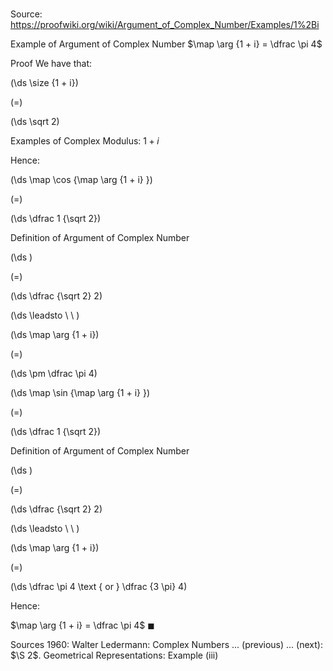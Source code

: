 # 

Source: https://proofwiki.org/wiki/Argument_of_Complex_Number/Examples/1%2Bi

Example of Argument of Complex Number
$\map \arg {1 + i} = \dfrac \pi 4$


Proof
We have that:














\(\ds \size {1 + i}\)

\(=\)







\(\ds \sqrt 2\)





Examples of Complex Modulus: $1 + i$




Hence:














\(\ds \map \cos {\map \arg {1 + i} }\)

\(=\)







\(\ds \dfrac 1 {\sqrt 2}\)





Definition of Argument of Complex Number














\(\ds \)

\(=\)







\(\ds \dfrac {\sqrt 2} 2\)














\(\ds \leadsto \ \ \)





\(\ds \map \arg {1 + i}\)

\(=\)







\(\ds \pm \dfrac \pi 4\)
























\(\ds \map \sin {\map \arg {1 + i} }\)

\(=\)







\(\ds \dfrac 1 {\sqrt 2}\)





Definition of Argument of Complex Number














\(\ds \)

\(=\)







\(\ds \dfrac {\sqrt 2} 2\)














\(\ds \leadsto \ \ \)





\(\ds \map \arg {1 + i}\)

\(=\)







\(\ds \dfrac \pi 4 \text { or } \dfrac {3 \pi} 4\)










Hence:

$\map \arg {1 + i} = \dfrac \pi 4$
$\blacksquare$


Sources
1960: Walter Ledermann: Complex Numbers ... (previous) ... (next): $\S 2$. Geometrical Representations: Example $\text{(iii)}$




